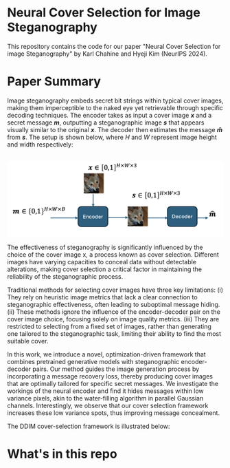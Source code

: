 # Neural Cover Selection for Image Steganography
This repository contains the code for our paper "Neural Cover Selection for image Steganography" by Karl Chahine and Hyeji Kim (NeurIPS 2024).

# Paper Summary
Image steganography embeds secret bit strings within typical cover images, making them imperceptible to the naked eye yet retrievable through specific decoding techniques. The encoder takes as input a cover image ***x*** and a secret message ***m***, outputting a steganographic image ***s*** that appears visually similar to the original ***x***. The decoder then estimates the message ***m̂*** from ***s***. The setup is shown below, where _H_ and _W_ represent image height and width respectively:


<p style="margin-top: 30px;">
    <img src="steg_setup.png" alt="Model performance" width="600"/>
</p>

The effectiveness of steganography is significantly influenced by the choice of the cover image x, a process known as cover selection. Different images have varying capacities to conceal data without detectable alterations, making cover selection a critical factor in maintaining the reliability of the steganographic process.

Traditional methods for selecting cover images have three key limitations: (i) They rely on heuristic image metrics that lack a clear connection to steganographic effectiveness, often leading to suboptimal message hiding. (ii) These methods ignore the influence of the encoder-decoder pair on the cover image choice, focusing solely on image quality metrics. (iii) They are restricted to selecting from a fixed set of images, rather than generating one tailored to the steganographic task, limiting their ability to find the most suitable cover.

In this work, we introduce a novel, optimization-driven framework that combines pretrained generative models with steganographic encoder-decoder pairs. Our method guides the image generation process by incorporating a message recovery loss, thereby producing cover images that are optimally tailored for specific secret messages. We investigate the workings of the neural encoder and find it hides messages within low variance pixels, akin to the water-filling algorithm in parallel Gaussian channels. Interestingly, we observe that our cover selection framework increases these low variance spots, thus improving message concealment.

The DDIM cover-selection framework is illustrated below: 

# What's in this repo

